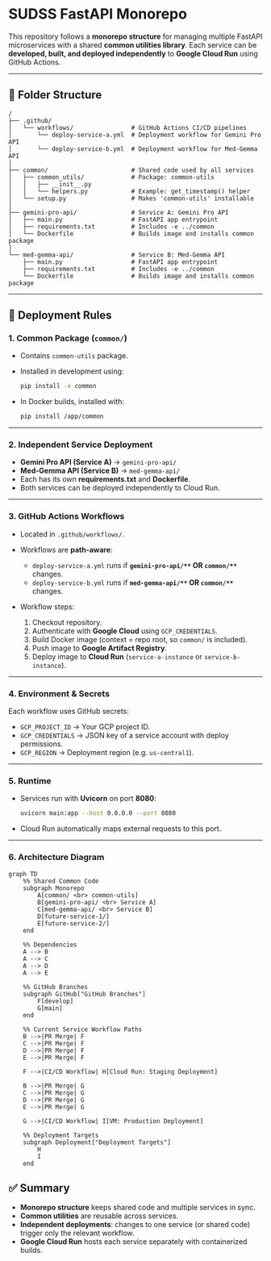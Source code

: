 # SUDSS FastAPI Monorepo

This repository follows a **monorepo structure** for managing multiple FastAPI microservices with a shared **common utilities library**. Each service can be **developed, built, and deployed independently** to **Google Cloud Run** using GitHub Actions.

---

## 📂 Folder Structure

```
/
├── .github/
│   └── workflows/                # GitHub Actions CI/CD pipelines
│       └── deploy-service-a.yml  # Deployment workflow for Gemini Pro API
│       └── deploy-service-b.yml  # Deployment workflow for Med-Gemma API
│
├── common/                       # Shared code used by all services
│   ├── common_utils/             # Package: common-utils
│   │   ├── __init__.py
│   │   └── helpers.py            # Example: get_timestamp() helper
│   └── setup.py                  # Makes 'common-utils' installable
│
├── gemini-pro-api/               # Service A: Gemini Pro API
│   ├── main.py                   # FastAPI app entrypoint
│   ├── requirements.txt          # Includes -e ../common
│   └── Dockerfile                # Builds image and installs common package
│
└── med-gemma-api/                # Service B: Med-Gemma API
    ├── main.py                   # FastAPI app entrypoint
    ├── requirements.txt          # Includes -e ../common
    └── Dockerfile                # Builds image and installs common package
```

---

## 🚀 Deployment Rules

### 1. **Common Package (`common/`)**

* Contains `common-utils` package.
* Installed in development using:

  ```bash
  pip install -e common
  ```
* In Docker builds, installed with:

  ```bash
  pip install /app/common
  ```

---

### 2. **Independent Service Deployment**

* **Gemini Pro API (Service A)** → `gemini-pro-api/`
* **Med-Gemma API (Service B)** → `med-gemma-api/`
* Each has its own **requirements.txt** and **Dockerfile**.
* Both services can be deployed independently to Cloud Run.

---

### 3. **GitHub Actions Workflows**

* Located in `.github/workflows/`.
* Workflows are **path-aware**:

  * `deploy-service-a.yml` runs if **`gemini-pro-api/**` OR `common/**`** changes.
  * `deploy-service-b.yml` runs if **`med-gemma-api/**` OR `common/**`** changes.
* Workflow steps:

  1. Checkout repository.
  2. Authenticate with **Google Cloud** using `GCP_CREDENTIALS`.
  3. Build Docker image (context = repo root, so `common/` is included).
  4. Push image to **Google Artifact Registry**.
  5. Deploy image to **Cloud Run** (`service-a-instance` or `service-b-instance`).

---

### 4. **Environment & Secrets**

Each workflow uses GitHub secrets:

* `GCP_PROJECT_ID` → Your GCP project ID.
* `GCP_CREDENTIALS` → JSON key of a service account with deploy permissions.
* `GCP_REGION` → Deployment region (e.g. `us-central1`).

---

### 5. **Runtime**

* Services run with **Uvicorn** on port **8080**:

  ```bash
  uvicorn main:app --host 0.0.0.0 --port 8080
  ```
* Cloud Run automatically maps external requests to this port.

---
### 6. **Architecture Diagram**
```mermaid
graph TD
    %% Shared Common Code
    subgraph Monorepo
        A[common/ <br> common-utils]
        B[gemini-pro-api/ <br> Service A]
        C[med-gemma-api/ <br> Service B]
        D[future-service-1/]
        E[future-service-2/]
    end

    %% Dependencies
    A --> B
    A --> C
    A --> D
    A --> E

    %% GitHub Branches
    subgraph GitHub["GitHub Branches"]
        F[develop]
        G[main]
    end

    %% Current Service Workflow Paths
    B -->|PR Merge| F
    C -->|PR Merge| F
    D -->|PR Merge| F
    E -->|PR Merge| F

    F -->|CI/CD Workflow| H[Cloud Run: Staging Deployment]

    B -->|PR Merge| G
    C -->|PR Merge| G
    D -->|PR Merge| G
    E -->|PR Merge| G

    G -->|CI/CD Workflow| I[VM: Production Deployment]

    %% Deployment Targets
    subgraph Deployment["Deployment Targets"]
        H
        I
    end
```


## ✅ Summary

* **Monorepo structure** keeps shared code and multiple services in sync.
* **Common utilities** are reusable across services.
* **Independent deployments**: changes to one service (or shared code) trigger only the relevant workflow.
* **Google Cloud Run** hosts each service separately with containerized builds.

